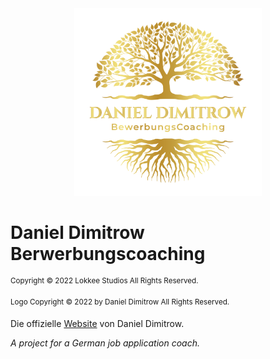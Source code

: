 <div align="center">  
 <img src="src/icon.png" width="300px"/>  
</div>  

# Daniel Dimitrow<br>Berwerbungscoaching

<sup>Copyright &copy; 2022 Lokkee Studios All Rights Reserved.</sup>

<sup>Logo Copyright &copy; 2022 by Daniel Dimitrow All Rights Reserved.</sup>

Die offizielle [Website](https://danieldimitrow.de) von Daniel Dimitrow.

*A project for a German job application coach.*
